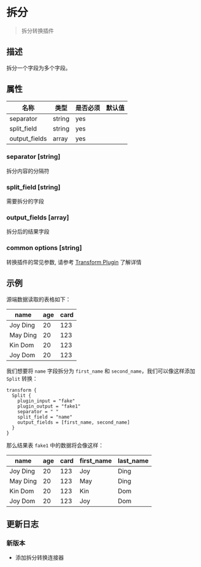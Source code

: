 # 拆分

> 拆分转换插件

## 描述

拆分一个字段为多个字段。

## 属性

|      名称       |   类型   | 是否必须 | 默认值 |
|---------------|--------|------|-----|
| separator     | string | yes  |     |
| split_field   | string | yes  |     |
| output_fields | array  | yes  |     |

### separator [string]

拆分内容的分隔符

### split_field [string]

需要拆分的字段

### output_fields [array]

拆分后的结果字段

### common options [string]

转换插件的常见参数, 请参考  [Transform Plugin](common-options.md) 了解详情

## 示例

源端数据读取的表格如下：

|   name   | age | card |
|----------|-----|------|
| Joy Ding | 20  | 123  |
| May Ding | 20  | 123  |
| Kin Dom  | 20  | 123  |
| Joy Dom  | 20  | 123  |

我们想要将 `name` 字段拆分为 `first_name` 和 `second_name`，我们可以像这样添加 `Split` 转换：

```
transform {
  Split {
    plugin_input = "fake"
    plugin_output = "fake1"
    separator = " "
    split_field = "name"
    output_fields = [first_name, second_name]
  }
}
```

那么结果表 `fake1` 中的数据将会像这样：

|   name   | age | card | first_name | last_name |
|----------|-----|------|------------|-----------|
| Joy Ding | 20  | 123  | Joy        | Ding      |
| May Ding | 20  | 123  | May        | Ding      |
| Kin Dom  | 20  | 123  | Kin        | Dom       |
| Joy Dom  | 20  | 123  | Joy        | Dom       |

## 更新日志

### 新版本

- 添加拆分转换连接器

